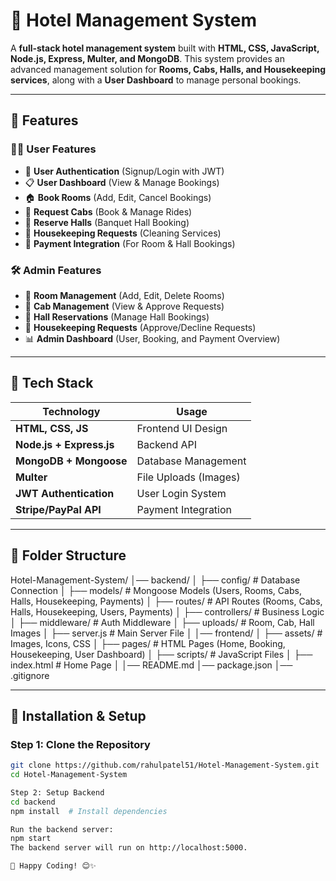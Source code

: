 # 🏨 Hotel Management System  

A **full-stack hotel management system** built with **HTML, CSS, JavaScript, Node.js, Express, Multer, and MongoDB**. This system provides an advanced management solution for **Rooms, Cabs, Halls, and Housekeeping services**, along with a **User Dashboard** to manage personal bookings.  

---

## 🌟 Features  

### 🧑‍💼 User Features  
- 🔐 **User Authentication** (Signup/Login with JWT)  
- 📋 **User Dashboard** (View & Manage Bookings)  
- 🏠 **Book Rooms** (Add, Edit, Cancel Bookings)  
- 🚖 **Request Cabs** (Book & Manage Rides)  
- 🎉 **Reserve Halls** (Banquet Hall Booking)  
- 🧹 **Housekeeping Requests** (Cleaning Services)  
- 🛒 **Payment Integration** (For Room & Hall Bookings)  

### 🛠️ Admin Features  
- 📂 **Room Management** (Add, Edit, Delete Rooms)  
- 🚖 **Cab Management** (View & Approve Requests)  
- 🎉 **Hall Reservations** (Manage Hall Bookings)  
- 🧹 **Housekeeping Requests** (Approve/Decline Requests)  
- 📊 **Admin Dashboard** (User, Booking, and Payment Overview)  

---

## 🚀 Tech Stack  

| **Technology**       | **Usage**                |  
|----------------------|-------------------------|  
| **HTML, CSS, JS**    | Frontend UI Design       |  
| **Node.js + Express.js** | Backend API         |  
| **MongoDB + Mongoose** | Database Management   |  
| **Multer**           | File Uploads (Images)   |  
| **JWT Authentication** | User Login System     |  
| **Stripe/PayPal API** | Payment Integration    |  

---

## 📂 Folder Structure  

Hotel-Management-System/
│── backend/
│ ├── config/ # Database Connection
│ ├── models/ # Mongoose Models (Users, Rooms, Cabs, Halls, Housekeeping, Payments)
│ ├── routes/ # API Routes (Rooms, Cabs, Halls, Housekeeping, Users, Payments)
│ ├── controllers/ # Business Logic
│ ├── middleware/ # Auth Middleware
│ ├── uploads/ # Room, Cab, Hall Images
│ ├── server.js # Main Server File
│
│── frontend/
│ ├── assets/ # Images, Icons, CSS
│ ├── pages/ # HTML Pages (Home, Booking, Housekeeping, User Dashboard)
│ ├── scripts/ # JavaScript Files
│ ├── index.html # Home Page
│
│── README.md
│── package.json
│── .gitignore



---

## 🔧 Installation & Setup  

### **Step 1: Clone the Repository**  
```bash
git clone https://github.com/rahulpatel51/Hotel-Management-System.git
cd Hotel-Management-System

Step 2: Setup Backend
cd backend
npm install  # Install dependencies

Run the backend server:
npm start
The backend server will run on http://localhost:5000.

🚀 Happy Coding! 😊✨

